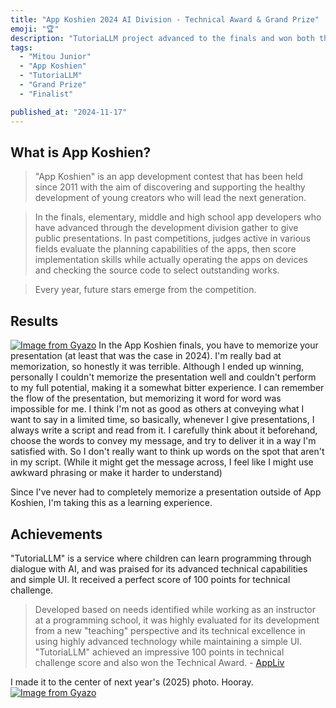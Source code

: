 ```yaml
---
title: "App Koshien 2024 AI Division - Technical Award & Grand Prize"
emoji: "🏆"
description: "TutoriaLLM project advanced to the finals and won both the Technical Award and Grand Prize/Minister of Internal Affairs Award in the AI Division of App Koshien 2024, a nationwide app development contest for middle and high school students in Japan."
tags:
  - "Mitou Junior"
  - "App Koshien"
  - "TutoriaLLM"
  - "Grand Prize"
  - "Finalist"

published_at: "2024-11-17"
---
```

## What is App Koshien?
> "App Koshien" is an app development contest that has been held since 2011 with the aim of discovering and supporting the healthy development of young creators who will lead the next generation.

> In the finals, elementary, middle and high school app developers who have advanced through the development division gather to give public presentations.
In past competitions, judges active in various fields evaluate the planning capabilities of the apps,
then score implementation skills while actually operating the apps on devices and checking the source code to select outstanding works.

> Every year, future stars emerge from the competition.

## Results
[![Image from Gyazo](https://i.gyazo.com/9f2c4e55ee297af5b2edd0275c0bd4b2.jpg)](https://gyazo.com/9f2c4e55ee297af5b2edd0275c0bd4b2)
In the App Koshien finals, you have to memorize your presentation (at least that was the case in 2024). I'm really bad at memorization, so honestly it was terrible.
Although I ended up winning, personally I couldn't memorize the presentation well and couldn't perform to my full potential, making it a somewhat bitter experience. I can remember the flow of the presentation, but memorizing it word for word was impossible for me.
I think I'm not as good as others at conveying what I want to say in a limited time, so basically, whenever I give presentations, I always write a script and read from it. I carefully think about it beforehand, choose the words to convey my message, and try to deliver it in a way I'm satisfied with. So I don't really want to think up words on the spot that aren't in my script. (While it might get the message across, I feel like I might use awkward phrasing or make it harder to understand)

Since I've never had to completely memorize a presentation outside of App Koshien, I'm taking this as a learning experience.

## Achievements

"TutoriaLLM" is a service where children can learn programming through dialogue with AI, and was praised for its advanced technical capabilities and simple UI. It received a perfect score of 100 points for technical challenge.

> Developed based on needs identified while working as an instructor at a programming school, it was highly evaluated for its development from a new "teaching" perspective and its technical excellence in using highly advanced technology while maintaining a simple UI.
> "TutoriaLLM" achieved an impressive 100 points in technical challenge score and also won the Technical Award. - [AppLiv](https://app-liv.jp/articles/153341/#:~:text=と思います。-,AI開発部門の優勝は、小中学生のため,も受賞しています。&text=もともとは難しいUIで,実装できるよう頑張ります。)

I made it to the center of next year's (2025) photo. Hooray.
[![Image from Gyazo](https://i.gyazo.com/95ad9b58e904d5af3ffb483590b2b75f.webp)](https://gyazo.com/95ad9b58e904d5af3ffb483590b2b75f)
